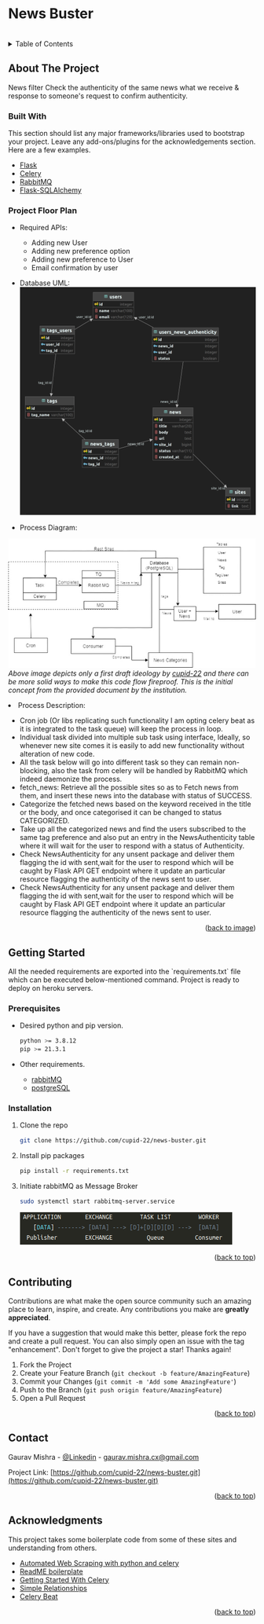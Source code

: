 # News Buster

<br />
<div id="top"></div>
<!-- TABLE OF CONTENTS -->
<details>
  <summary>Table of Contents</summary>
  <ol>
    <li>
      <a href="#about-the-project">About The Project</a>
      <ul>
        <li><a href="#built-with">Built With</a></li>
        <li><b><a href="#flow-of-project">Project Flow</a></b></li>
      </ul>
    </li>
    <li><a href="#getting-started">Getting Started</a></li>
      <ul>
        <li><a href="#prerequisite">Prerequisite</a></li>
        <li><a href="#installation">Installation</a></li>
      </ul>
    <li><a href="#contributing">Contributing</a></li>
    <li><a href="#contact">Contact</a></li>
    <li><a href="#acknowledgments">Acknowledgments</a></li>
  </ol>
</details>



<!-- ABOUT THE PROJECT -->

## About The Project

<div id="about-the-project"></div>

News filter Check the authenticity of the same news what we receive & response to someone's request to confirm
authenticity.

### Built With

<div id="built-with"></div>
This section should list any major frameworks/libraries used to bootstrap your project. Leave any add-ons/plugins for
the acknowledgements section. Here are a few examples.

* [Flask](https://flask.palletsprojects.com/en/2.0.x/)
* [Celery](https://flask.palletsprojects.com/en/2.0.x/patterns/celery/)
* [RabbitMQ](https://www.rabbitmq.com/)
* [Flask-SQLAlchemy](https://flask-sqlalchemy.palletsprojects.com/en/2.x/)

<!-- flow-of-project -->

### Project Floor Plan

<div id="flow-of-project"></div>
<!-- TODO: finalising the code flow here -->

- Required APIs:
    * Adding new User
    * Adding new preference option
    * Adding new preference to User
    * Email confirmation by user

- Database UML:
  ![database_uml.png](readme_content/database_uml.png)

- Process Diagram:

<div id="image"></div>

![Mind Mapping.png](readme_content/flow_diagram.jpg)
<br/>
_Above image depicts only a first draft ideology by [cupid-22](https://github.com/cupid-22) and there can be more solid
ways to make this code flow fireproof. This is the initial concept from the provided document by the institution._
<li>Process Description:</li>
<ul>
    <li>Cron job (Or libs replicating such functionality I am opting celery beat as it is integrated to the task queue) will keep the process in loop.</li> 
    <li>Individual task divided into multiple sub task using interface, Ideally, so whenever new site comes it is easily to add new functionality without alteration of new code.</li>
    <li>All the task below will go into different task so they can remain non-blocking, also the task from celery will be handled by RabbitMQ which indeed daemonize the process.</li>
    <li>fetch_news: Retrieve all the possible sites so as to Fetch news from them, and insert these news into the database with status of SUCCESS.</li>
    <li>Categorize the fetched news based on the keyword received in the title or the body, and once categorised it can be changed to status CATEGORIZED.</li>
    <li>Take up all the categorized news and find the users subscribed to the same tag preference and also put an entry in the NewsAuthenticity table where it will wait for the user to respond with a status of Authenticity.</li>
    <li>Check NewsAuthenticity for any unsent package and deliver them flagging the id with sent,wait for the user to respond which will be caught by Flask API GET endpoint where it update an particular resource flagging the authenticity of the news sent to user.</li>
    <li>Check NewsAuthenticity for any unsent package and deliver them flagging the id with sent,wait for the user to respond which will be caught by Flask API GET endpoint where it update an particular resource flagging the authenticity of the news sent to user.</li>
</ul>
<p align="right">(<a href="#image">back to image</a>)</p>

<!-- GETTING STARTED -->

## Getting Started

<div id="getting-started"></div>
All the needed requirements are exported into the `requirements.txt` file which can be executed below-mentioned command.
Project is ready to deploy on heroku servers.

### Prerequisites

<div id="prerequisite"></div>

* Desired python and pip version.
  ```sh
  python >= 3.8.12
  pip >= 21.3.1
  ```

* Other requirements.<br>
    - [rabbitMQ](https://computingforgeeks.com/how-to-install-latest-rabbitmq-server-on-ubuntu-linux/)
    - [postgreSQL](https://www.digitalocean.com/community/tutorials/how-to-install-postgresql-on-ubuntu-20-04-quickstart)

### Installation

<div id="installation"></div>

1. Clone the repo
   ```sh
   git clone https://github.com/cupid-22/news-buster.git
   ```
2. Install pip packages
   ```sh
   pip install -r requirements.txt 
   ```
3. Initiate rabbitMQ as Message Broker
   ```sh
   sudo systemctl start rabbitmq-server.service
   ```
   ![img.png](readme_content/img.png)

<p align="right">(<a href="#top">back to top</a>)</p>

<!-- CONTRIBUTING -->

## Contributing

<div id="contributing"></div>

Contributions are what make the open source community such an amazing place to learn, inspire, and create. Any
contributions you make are **greatly appreciated**.

If you have a suggestion that would make this better, please fork the repo and create a pull request. You can also
simply open an issue with the tag "enhancement". Don't forget to give the project a star! Thanks again!

1. Fork the Project
2. Create your Feature Branch (`git checkout -b feature/AmazingFeature`)
3. Commit your Changes (`git commit -m 'Add some AmazingFeature'`)
4. Push to the Branch (`git push origin feature/AmazingFeature`)
5. Open a Pull Request

<p align="right">(<a href="#top">back to top</a>)</p>





<!-- CONTACT -->

## Contact

<div id="contact"></div>

Gaurav Mishra - [@Linkedin](https://www.linkedin.com/in/gaurav-mishra-work/) - gaurav.mishra.cx@gmail.com

Project Link: [https://github.com/cupid-22/news-buster.git](https://github.com/cupid-22/news-buster.git)

<p align="right">(<a href="#top">back to top</a>)</p>



<!-- ACKNOWLEDGMENTS -->

## Acknowledgments

<div id="acknowledgments"></div>

This project takes some boilerplate code from some of these sites and understanding from others.

* [Automated Web Scraping with python and celery](https://codeburst.io/automated-web-scraping-with-python-and-celery-ac02a4a9ce51)
* [ReadME boilerplate](https://github.com/othneildrew/Best-README-Template/edit/master/README.md)
* [Getting Started With Celery](https://www.youtube.com/watch?v=THxCy-6EnQM)
* [Simple Relationships](https://flask-sqlalchemy.palletsprojects.com/en/2.x/quickstart/#a-minimal-application)
* [Celery Beat](https://docs.celeryproject.org/en/stable/userguide/periodic-tasks.html#entries)

<p align="right">(<a href="#top">back to top</a>)</p>
